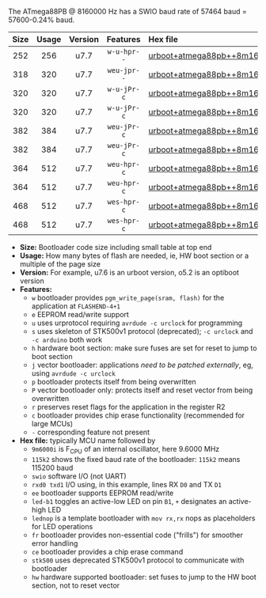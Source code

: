 The ATmega88PB @ 8160000 Hz has a SWIO baud rate of 57464 baud = 57600-0.24% baud.

|Size|Usage|Version|Features|Hex file|
|:-:|:-:|:-:|:-:|:--|
|252|256|u7.7|`w-u-hpr--`|[urboot+atmega88pb++8m1600i+++57k6_swio_rxd0_txd1_hw.hex](https://raw.githubusercontent.com/stefanrueger/urboot.hex/main/mcus/atmega88pb/internal_oscillator/fint++8m1600_Hz/br+++57k6_bps/urboot+atmega88pb++8m1600i+++57k6_swio_rxd0_txd1_hw.hex)|
|318|320|u7.7|`weu-jpr--`|[urboot+atmega88pb++8m1600i+++57k6_swio_rxd0_txd1_ee.hex](https://raw.githubusercontent.com/stefanrueger/urboot.hex/main/mcus/atmega88pb/internal_oscillator/fint++8m1600_Hz/br+++57k6_bps/urboot+atmega88pb++8m1600i+++57k6_swio_rxd0_txd1_ee.hex)|
|320|320|u7.7|`w-u-jPr-c`|[urboot+atmega88pb++8m1600i+++57k6_swio_rxd0_txd1_led+b5_fr_ce.hex](https://raw.githubusercontent.com/stefanrueger/urboot.hex/main/mcus/atmega88pb/internal_oscillator/fint++8m1600_Hz/br+++57k6_bps/urboot+atmega88pb++8m1600i+++57k6_swio_rxd0_txd1_led+b5_fr_ce.hex)|
|320|320|u7.7|`w-u-jPr-c`|[urboot+atmega88pb++8m1600i+++57k6_swio_rxd0_txd1_lednop_fr_ce.hex](https://raw.githubusercontent.com/stefanrueger/urboot.hex/main/mcus/atmega88pb/internal_oscillator/fint++8m1600_Hz/br+++57k6_bps/urboot+atmega88pb++8m1600i+++57k6_swio_rxd0_txd1_lednop_fr_ce.hex)|
|382|384|u7.7|`weu-jPr-c`|[urboot+atmega88pb++8m1600i+++57k6_swio_rxd0_txd1_ee_led+b5_fr_ce.hex](https://raw.githubusercontent.com/stefanrueger/urboot.hex/main/mcus/atmega88pb/internal_oscillator/fint++8m1600_Hz/br+++57k6_bps/urboot+atmega88pb++8m1600i+++57k6_swio_rxd0_txd1_ee_led+b5_fr_ce.hex)|
|382|384|u7.7|`weu-jPr-c`|[urboot+atmega88pb++8m1600i+++57k6_swio_rxd0_txd1_ee_lednop_fr_ce.hex](https://raw.githubusercontent.com/stefanrueger/urboot.hex/main/mcus/atmega88pb/internal_oscillator/fint++8m1600_Hz/br+++57k6_bps/urboot+atmega88pb++8m1600i+++57k6_swio_rxd0_txd1_ee_lednop_fr_ce.hex)|
|364|512|u7.7|`weu-hpr-c`|[urboot+atmega88pb++8m1600i+++57k6_swio_rxd0_txd1_ee_led+b5_fr_ce_hw.hex](https://raw.githubusercontent.com/stefanrueger/urboot.hex/main/mcus/atmega88pb/internal_oscillator/fint++8m1600_Hz/br+++57k6_bps/urboot+atmega88pb++8m1600i+++57k6_swio_rxd0_txd1_ee_led+b5_fr_ce_hw.hex)|
|364|512|u7.7|`weu-hpr-c`|[urboot+atmega88pb++8m1600i+++57k6_swio_rxd0_txd1_ee_lednop_fr_ce_hw.hex](https://raw.githubusercontent.com/stefanrueger/urboot.hex/main/mcus/atmega88pb/internal_oscillator/fint++8m1600_Hz/br+++57k6_bps/urboot+atmega88pb++8m1600i+++57k6_swio_rxd0_txd1_ee_lednop_fr_ce_hw.hex)|
|468|512|u7.7|`wes-hpr-c`|[urboot+atmega88pb++8m1600i+++57k6_swio_rxd0_txd1_ee_led+b5_fr_ce_stk500_hw.hex](https://raw.githubusercontent.com/stefanrueger/urboot.hex/main/mcus/atmega88pb/internal_oscillator/fint++8m1600_Hz/br+++57k6_bps/urboot+atmega88pb++8m1600i+++57k6_swio_rxd0_txd1_ee_led+b5_fr_ce_stk500_hw.hex)|
|468|512|u7.7|`wes-hpr-c`|[urboot+atmega88pb++8m1600i+++57k6_swio_rxd0_txd1_ee_lednop_fr_ce_stk500_hw.hex](https://raw.githubusercontent.com/stefanrueger/urboot.hex/main/mcus/atmega88pb/internal_oscillator/fint++8m1600_Hz/br+++57k6_bps/urboot+atmega88pb++8m1600i+++57k6_swio_rxd0_txd1_ee_lednop_fr_ce_stk500_hw.hex)|

- **Size:** Bootloader code size including small table at top end
- **Usage:** How many bytes of flash are needed, ie, HW boot section or a multiple of the page size
- **Version:** For example, u7.6 is an urboot version, o5.2 is an optiboot version
- **Features:**
  + `w` bootloader provides `pgm_write_page(sram, flash)` for the application at `FLASHEND-4+1`
  + `e` EEPROM read/write support
  + `u` uses urprotocol requiring `avrdude -c urclock` for programming
  + `s` uses skeleton of STK500v1 protocol (deprecated); `-c urclock` and `-c arduino` both work
  + `h` hardware boot section: make sure fuses are set for reset to jump to boot section
  + `j` vector bootloader: applications *need to be patched externally*, eg, using `avrdude -c urclock`
  + `p` bootloader protects itself from being overwritten
  + `P` vector bootloader only: protects itself and reset vector from being overwritten
  + `r` preserves reset flags for the application in the register R2
  + `c` bootloader provides chip erase functionality (recommended for large MCUs)
  + `-` corresponding feature not present
- **Hex file:** typically MCU name followed by
  + `9m6000i` is F<sub>CPU</sub> of an internal oscillator, here 9.6000 MHz
  + `115k2` shows the fixed baud rate of the bootloader: `115k2` means 115200 baud
  + `swio` software I/O (not UART)
  + `rxd0 txd1` I/O using, in this example, lines RX `D0` and TX `D1`
  + `ee` bootloader supports EEPROM read/write
  + `led-b1` toggles an active-low LED on pin `B1`, `+` designates an active-high LED
  + `lednop` is a template bootloader with `mov rx,rx` nops as placeholders for LED operations
  + `fr` bootloader provides non-essential code ("frills") for smoother error handling
  + `ce` bootloader provides a chip erase command
  + `stk500` uses deprecated STK500v1 protocol to communicate with bootloader
  + `hw` hardware supported bootloader: set fuses to jump to the HW boot section, not to reset vector
